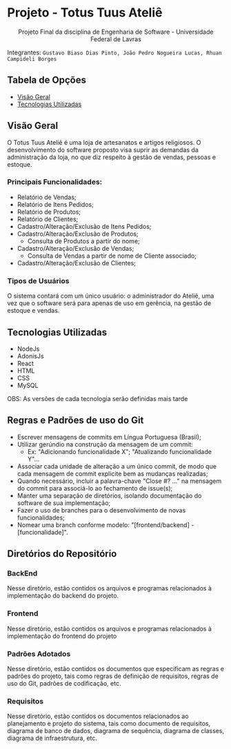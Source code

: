 # Projeto - Totus Tuus Ateliê

<p align="center"> Projeto Final da disciplina de Engenharia de Software - Universidade Federal de Lavras </p>

Integrantes: `Gustavo Biaso Dias Pinto, João Pedro Nogueira Lucas, Rhuan Campideli Borges`

## Tabela de Opções

- [Visão Geral](#visao-geral)
- [Tecnologias Utilizadas](#tecnologias)

## Visão Geral

<a name="visao-geral"></a>

O Totus Tuus Ateliê é uma loja de artesanatos e artigos religiosos. O desenvolvimento do software proposto visa suprir as demandas da administração da loja, no que diz respeito à gestão de vendas, pessoas e estoque. 

### Principais Funcionalidades:
- Relatório de Vendas;
- Relatório de Itens Pedidos;
- Relatório de Produtos;
- Relatório de Clientes;
- Cadastro/Alteração/Exclusão de Itens Pedidos;
- Cadastro/Alteração/Exclusão de Produtos;
  - Consulta de Produtos a partir do nome;
- Cadastro/Alteração/Exclusão de Vendas;
  - Consulta de Vendas a partir de nome de Cliente associado;
- Cadastro/Alteração/Exclusão de Clientes;

### Tipos de Usuários

O sistema contará com um único usuário: o administrador do Ateliê, uma vez que o software será para apenas de uso em gerência, na gestão de estoque e vendas.

## Tecnologias Utilizadas

<a name="tecnologias"></a>

- NodeJs
- AdonisJs
- React
- HTML
- CSS
- MySQL

OBS: As versões de cada tecnologia serão definidas mais tarde

## Regras e Padrões de uso do Git

<a name="regras-padroes"></a>

- Escrever mensagens de commits em Língua Portuguesa (Brasil);
- Utilizar gerúndio na construção da mensagem de um commit:
  - Ex: "Adicionando funcionalidade X"; "Atualizando funcionalidade Y"...
- Associar cada unidade de alteração a um único commit, de modo que cada mensagem de commit explicite bem as mudanças realizadas;
- Quando necessário, incluir a palavra-chave "Close #? ..." na mensagem do commit para associá-lo ao fechamento de issue(s);
- Manter uma separação de diretórios, isolando documentação do software de sua implementação;
- Fazer o uso de branches para o desenvolvimento de novas funcionalidades;
- Nomear uma branch conforme modelo: "[frontend/backend] - [funcionalidade]".

## Diretórios do Repositório

### BackEnd
Nesse diretório, estão contidos os arquivos e programas relacionados à implementação do backend do projeto.

### Frontend
Nesse diretório, estão contidos os arquivos e programas relacionados à implementação do frontend do projeto

### Padrões Adotados
Nesse diretório, estão contidos os documentos que especificam as regras e padrões do projeto, tais como regras de definição de requisitos, regras de uso do Git, padrões de codificação, etc.

### Requisitos
Nesse diretório, estão contidos os documentos relacionados ao planejamento e projeto do sistema, tais como documento de requisitos, diagrama de banco de dados, diagrama de sequência, diagrama de classes, diagrama de infraestrutura, etc.
